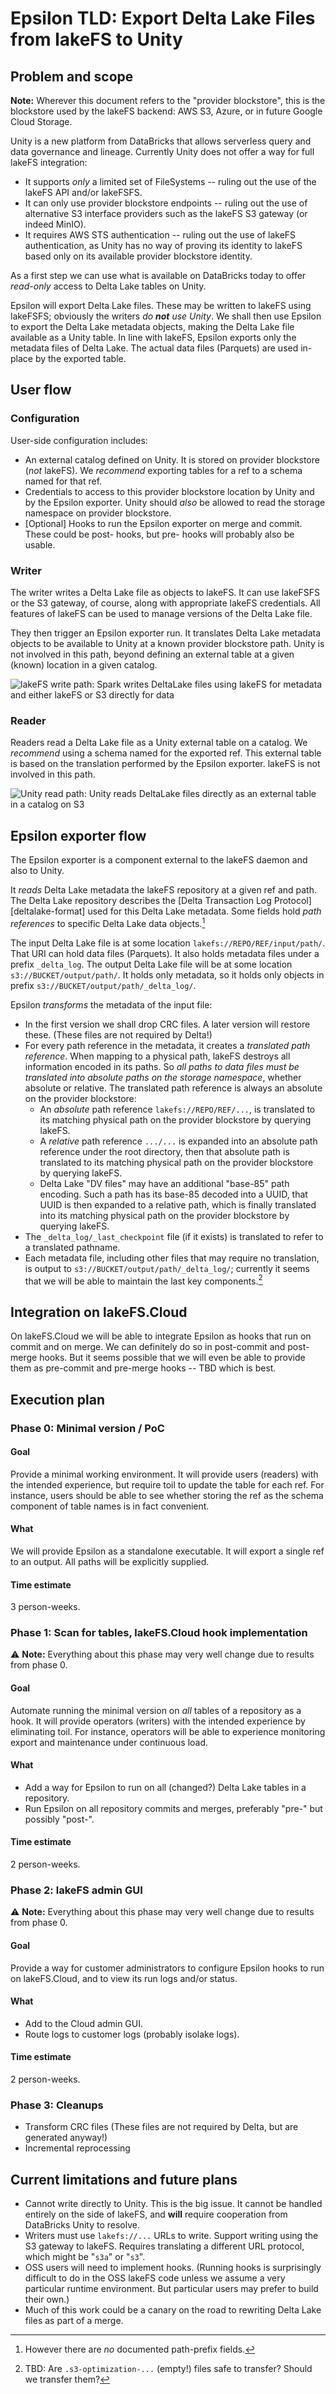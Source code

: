 # Epsilon TLD: Export Delta Lake Files from lakeFS to Unity

## Problem and scope

**Note:** Wherever this document refers to the "provider blockstore", this
is the blockstore used by the lakeFS backend: AWS S3, Azure, or in future
Google Cloud Storage.

Unity is a new platform from DataBricks that allows serverless query and
data governance and lineage.  Currently Unity does not offer a way for full
lakeFS integration:

* It supports _only_ a limited set of FileSystems -- ruling out the use of
  the lakeFS API and/or lakeFSFS.
* It can only use provider blockstore endpoints -- ruling out the use of alternative S3
  interface providers such as the lakeFS S3 gateway (or indeed MinIO).
* It requires AWS STS authentication -- ruling out the use of lakeFS
  authentication, as Unity has no way of proving its identity to lakeFS
  based only on its available provider blockstore identity.

As a first step we can use what is available on DataBricks today to offer
*read-only* access to Delta Lake tables on Unity.

Epsilon will export Delta Lake files.  These may be written to lakeFS using
lakeFSFS; obviously the writers _do **not** use Unity_.  We shall then use
Epsilon to export the Delta Lake metadata objects, making the Delta Lake
file available as a Unity table.  In line with lakeFS, Epsilon exports only
the metadata files of Delta Lake.  The actual data files (Parquets) are used
in-place by the exported table.

## User flow

### Configuration

User-side configuration includes:

* An external catalog defined on Unity.  It is stored on provider blockstore
  (_not_ lakeFS).  We _recommend_ exporting tables for a ref to a schema
  named for that ref.
* Credentials to access to this provider blockstore location by Unity and by
  the Epsilon exporter.  Unity should _also_ be allowed to read the storage
  namespace on provider blockstore.
* [Optional] Hooks to run the Epsilon exporter on merge and commit.  These
  could be post- hooks, but pre- hooks will probably also be usable.

### Writer

The writer writes a Delta Lake file as objects to lakeFS.  It can use
lakeFSFS or the S3 gateway, of course, along with appropriate lakeFS
credentials.  All features of lakeFS can be used to manage versions of the
Delta Lake file.

They then trigger an Epsilon exporter run.  It translates Delta Lake
metadata objects to be available to Unity at a known provider blockstore
path.  Unity is not involved in this path, beyond defining an external table
at a given (known) location in a given catalog.

![lakeFS write path: Spark writes DeltaLake files using lakeFS for metadata and either lakeFS or S3 directly for data](./lakeFS-write-path.png)

### Reader

Readers read a Delta Lake file as a Unity external table on a catalog.  We
_recommend_ using a schema named for the exported ref.  This external table
is based on the translation performed by the Epsilon exporter.  lakeFS is
not involved in this path.

![Unity read path: Unity reads DeltaLake files directly as an external table in a catalog on S3](./Unity-read-path.png)

## Epsilon exporter flow

The Epsilon exporter is a component external to the lakeFS daemon and also
to Unity.

It _reads_ Delta Lake metadata the lakeFS repository at a given ref and
path.  The Delta Lake repository describes the [Delta Transaction Log
Protocol][deltalake-format] used for this Delta Lake metadata.  Some fields
hold _path references_ to specific Delta Lake data objects.[^1]

The input Delta Lake file is at some location
`lakefs://REPO/REF/input/path/`.  That URI can hold data files (Parquets).
It also holds metadata files under a prefix `_delta_log`.  The output Delta
Lake file will be at some location `s3://BUCKET/output/path/`.  It holds
only metadata, so it holds only objects in prefix
`s3://BUCKET/output/path/_delta_log/`.

Epsilon _transforms_ the metadata of the input file:

* In the first version we shall drop CRC files.  A later version will
  restore these.  (These files are not required by Delta!)
* For every path reference in the metadata, it creates a _translated path
  reference_.  When mapping to a physical path, lakeFS destroys all
  information encoded in its paths.  So _all paths to data files must be
  translated into absolute paths on the storage namespace_, whether absolute
  or relative.  The translated path reference is always an absolute on the
  provider blockstore:
  - An _absolute_ path reference `lakefs://REPO/REF/...`, is translated to
    its matching physical path on the provider blockstore by querying lakeFS.
  - A _relative_ path reference `.../...` is expanded into an absolute path
    reference under the root directory, then that absolute path is
    translated to its matching physical path on the provider blockstore by
    querying lakeFS.
  - Delta Lake "DV files" may have an additional "base-85" path encoding.
    Such a path has its base-85 decoded into a UUID, that UUID is then
    expanded to a relative path, which is finally translated into its
    matching physical path on the provider blockstore by querying lakeFS.
* The `_delta_log/_last_checkpoint` file (if it exists) is translated to
  refer to a translated pathname.
* Each metadata file, including other files that may require no translation,
  is output to `s3://BUCKET/output/path/_delta_log/`; currently it seems
  that we will be able to maintain the last key components.[^2]

[^1]: However there are _no_ documented path-prefix fields.

[^2]: TBD: Are `.s3-optimization-...` (empty!) files safe to transfer?
    Should we transfer them? 

## Integration on lakeFS.Cloud

On lakeFS.Cloud we will be able to integrate Epsilon as hooks that run on
commit and on merge.  We can definitely do so in post-commit and post-merge
hooks.  But it seems possible that we will even be able to provide them as
pre-commit and pre-merge hooks -- TBD which is best.

## Execution plan

### Phase 0: Minimal version / PoC

#### Goal

Provide a minimal working environment.  It will provide users (readers) with
the intended experience, but require toil to update the table for each ref.
For instance, users should be able to see whether storing the ref as the
schema component of table names is in fact convenient.

#### What

We will provide Epsilon as a standalone executable.  It will export a single
ref to an output.  All paths will be explicitly supplied.

#### Time estimate

3 person-weeks.

### Phase 1: Scan for tables, lakeFS.Cloud hook implementation

:warning: **Note:** Everything about this phase may very well change due to
results from phase 0.

#### Goal

Automate running the minimal version on _all_ tables of a repository as a
hook.  It will provide operators (writers) with the intended experience by
eliminating toil.  For instance, operators will be able to experience
monitoring export and maintenance under continuous load.

#### What

* Add a way for Epsilon to run on all (changed?) Delta Lake tables in a
  repository.
* Run Epsilon on all repository commits and merges, preferably "pre-" but
  possibly "post-".

#### Time estimate

2 person-weeks.

### Phase 2: lakeFS admin GUI

:warning: **Note:** Everything about this phase may very well change due to
results from phase 0.

#### Goal

Provide a way for customer administrators to configure Epsilon hooks to run
on lakeFS.Cloud, and to view its run logs and/or status.

#### What

* Add to the Cloud admin GUI.
* Route logs to customer logs (probably isolake logs).

#### Time estimate

2 person-weeks.

### Phase 3: Cleanups

* Transform CRC files (These files are not required by Delta, but are
  generated anyway!)
* Incremental reprocessing

## Current limitations and future plans

* Cannot write directly to Unity.  This is the big issue.  It cannot be
  handled entirely on the side of lakeFS, and **will** require cooperation
  from DataBricks Unity to resolve.
* Writers must use `lakefs://...` URLs to write.  Support writing using the
  S3 gateway to lakeFS.  Requires translating a different URL protocol,
  which might be "`s3a`" or "`s3`".
* OSS users will need to implement hooks.  (Running hooks is surprisingly
  difficult to do in the OSS lakeFS code unless we assume a very particular
  runtime environment.  But particular users may prefer to build their own.)
* Much of this work could be a canary on the road to rewriting Delta Lake
  files as part of a merge.


[Delta Transaction Log Protocol]:  https://github.com/delta-io/delta/blob/master/PROTOCOL.md
